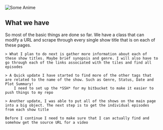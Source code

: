 

![Some Anime](http://is2.4chan.org/c/1560470679005.jpg)

## What we have

So most of the basic things are done so far. We have a class that can modify a URL and scrape through every single show title that is on each of these pages.


    > What I plan to do next is gather more information about each of these show titles. Maybe brief synopsis and genre. I will also have to go through each of the links associated with the tiles and find all episodes

    > A Quick update I have started to find more of the other tags that are related to the name of the show. Such as Genre, Status, Date and Plot Summary!
        I need to set up the *SSH* for my bitbucket to make it easier to push things to my repo

    > Another update, I was able to put all of the shows on the main page into a big object. The next step is to get the individual episodes from each show title
    
    Before I continue I need to make sure that I can actually find and somehow get the source URL for a video